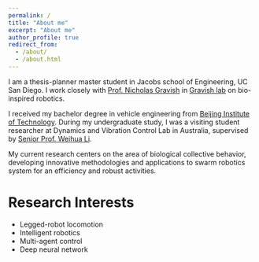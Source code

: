 ```yaml
---
permalink: /
title: "About me"
excerpt: "About me"
author_profile: true
redirect_from: 
  - /about/
  - /about.html
---
```


I am a thesis-planner master student in Jacobs school of Engineering, UC San Diego. I work closely with [Prof. Nicholas Gravish](https://scholar.google.com/citations?user=AEWTj-4AAAAJ&hl=zh-CN) in [Gravish lab](http://gravishlab.ucsd.edu/index.html) on bio-inspired robotics. 

I received my bachelor degree in vehicle engineering from [Beijing Institute of Technology](http://english.bit.edu.cn/). During my undergraduate study, I was a visiting student researcher at Dynamics and Vibration Control Lab in Australia, supervised by [Senior Prof. Weihua Li](https://scholars.uow.edu.au/display/weihua_li). 

My current research centers on the area of biological collective behavior, developing innovative methodologies and applications to swarm robotics system for an efficiency and robust activities. 


Research Interests
======
* Legged-robot locomotion
* Intelligent robotics
* Multi-agent control
* Deep neural network

